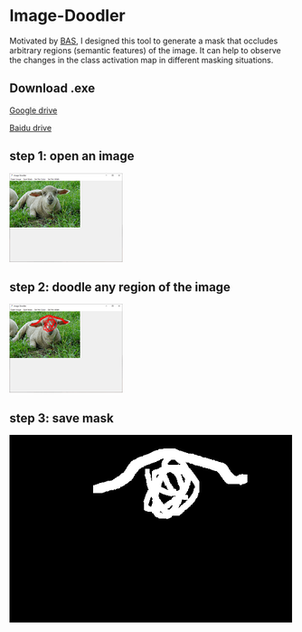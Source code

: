 # Image-Doodler
Motivated by [BAS](https://arxiv.org/pdf/2309.12943v1), I designed this tool to generate a mask that occludes arbitrary regions (semantic features) of the image.
It can help to observe the changes in the class activation map in different masking situations.

## Download .exe
[Google drive](https://drive.google.com/file/d/1hJPo0ULw1BCam8qFI9kgRg8rKyb-rKHC/view?usp=drive_link)  

[Baidu drive](https://pan.baidu.com/s/1wu4Wy8Oqo5M-JImIJSSidg?pwd=pwvw)
## step 1: open an image
![Image Text](open.PNG)
## step 2: doodle any region of the image
![Image Text](paint.PNG)
## step 3: save mask
![Image Text](mask.png)
